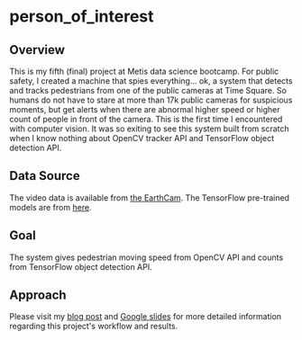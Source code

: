 # person_of_interest

## **Overview**

This is my fifth (final) project at Metis data science bootcamp. For public safety, I created a machine that spies everything... ok, a system that detects and tracks pedestrians from one of the public cameras at Time Square. So humans do not have to stare at more than 17k public cameras for suspicious moments, but get alerts when there are abnormal higher speed or higher count of people in front of the camera. This is the first time I encountered with computer vision. It was so exiting to see this system built from scratch when I know nothing about OpenCV tracker API and TensorFlow object detection API.

## **Data Source**

The video data is available from [the EarthCam](https://www.earthcam.com/usa/newyork/timessquare/?cam=tsstreet).
The TensorFlow pre-trained models are from [here](https://github.com/tensorflow/models/blob/master/research/object_detection/g3doc/detection_model_zoo.md).

## **Goal**

The system gives pedestrian moving speed from OpenCV API and counts from TensorFlow object detection API.

## **Approach**

Please visit my [blog post](https://laotianzi.github.io/blog/2017/09/12/Challenge-5-Kojak/) and [Google slides](https://goo.gl/k71BHU) for more detailed information regarding this project's workflow and results.

